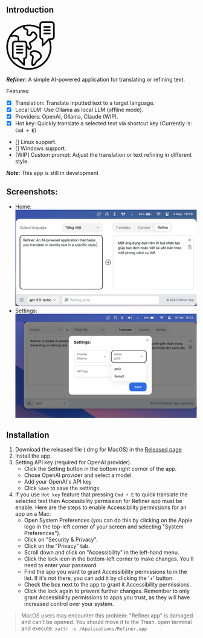 ## Introduction
<img src="src-tauri/icons/128x128.png" width=128 height=128>

***Refiner***: A simple AI-powered application for translating or refining text.

Features:
 - [x] Translation: Translate inputted text to a target language.
 - [x] Local LLM: Use Ollama as local LLM (offline mode).
 - [x] Providers: OpenAI, Ollama, Claude (WIP).
 - [x] Hot key: Quickly translate a selected text via shortcut key (Currently is: `Cmd + E`)
 - [] Linux support.
 - [] Windows support.
 - [WIP] Custom prompt: Adjust the translation or text refining in different style.

***Note***: This app is still in development

## Screenshots:
- Home:
![Refiner Home](./docs/images/home_sc.png)
- Settings:
![Refiner settings](./docs/images/setting_sc.png)


## Installation
1. Download the released file (.dmg for MacOS) in the [Released page](https://github.com/leehuwuj/refiner/releases)
2. Install the app.
3. Setting API key (required for OpenAI provider).
   - Click the Setting button in the bottom right cornor of the app.
   - Chose OpenAI provider and select a model.
   - Add your OpenAI's API key
   - Click `Save` to save the settings.
5. If you use `Hot key` feature that pressing `Cmd + E` to quick translate the selected text then Accessibility permission for Refiner app must be enable. Here are the steps to enable Accessibility permissions for an app on a Mac:
    - Open System Preferences (you can do this by clicking on the Apple logo in the top-left corner of your screen and selecting "System Preferences").
    - Click on "Security & Privacy".
    - Click on the "Privacy" tab.
    - Scroll down and click on "Accessibility" in the left-hand menu.
    - Click the lock icon in the bottom-left corner to make changes. You'll need to enter your password.
    - Find the app you want to grant Accessibility permissions to in the list. If it's not there, you can add it by clicking the '+' button.
    - Check the box next to the app to grant it Accessibility permissions.
    - Click the lock again to prevent further changes.
    Remember to only grant Accessibility permissions to apps you trust, as they will have increased control over your system.



> MacOS users may encounter this problem: "Refiner.app" is damaged and can't be opened. You should move it to the Trash.
 open terminal and execute:
 `xattr -c /Applications/Refiner.app`
